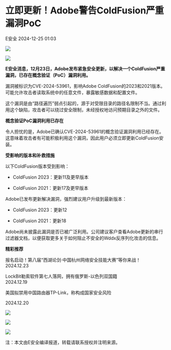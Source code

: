 #  立即更新！Adobe警告ColdFusion严重漏洞PoC   
 E安全   2024-12-25 01:03  
  
![](https://mmbiz.qpic.cn/sz_mmbiz_jpg/QmbJGbR2j6zX66wGcb40H2vjBgibuaiaAkHxVCTqqUkhrK3bF7Q2Xgv7InL6eevfcopyI4bnly0FY85JicANFZhrQ/640?wx_fmt=jpeg&from=appmsg "")  
  
![](https://mmbiz.qpic.cn/sz_mmbiz_png/QmbJGbR2j6zX66wGcb40H2vjBgibuaiaAkoLxZ8rXWFcauYlr7eDiaj3umiczzTRGS1ubp0E5Qmtdz4e4RficibVIWnQ/640?wx_fmt=png&from=appmsg "")  
  
  
**E安全消息，12月23日，Adobe发布紧急安全更新，以解决一个ColdFusion严重漏洞，已存在概念验证（PoC）漏洞利用。**  
  
  
漏洞被标识为CVE-2024-53961，影响Adobe ColdFusion的2023和2021版本。可能允许攻击者读取系统中的任意文件，暴露敏感数据和配置文件。  
  
  
这个漏洞是由“路径遍历”弱点引起的，源于对受限目录的路径名限制不当。通过利用这个缺陷，攻击者可以绕过安全限制，未经授权地访问预期目录之外的文件。  
  
  
**概念验证PoC漏洞利用已存在**  
  
  
令人担忧的是，Adobe已确认CVE-2024-53961的概念验证漏洞利用已经存在。这意味着攻击者有可能积极利用这个漏洞，因此用户必须立即更新ColdFusion安装。  
  
  
**受影响的版本和补救措施**  
  
  
以下ColdFusion版本受到影响：  
- ColdFusion 2023：更新11及更早版本  
  
- ColdFusion 2021：更新17及更早版本  
  
Adobe已发布更新解决漏洞，强烈建议用户升级到最新版本：  
- ColdFusion 2023：更新12  
  
- ColdFusion 2021：更新18  
  
Adobe尚未披露此漏洞是否已被广泛利用。公司建议客户查看Adobe更新的串行过滤器文档，以便获取更多关于如何阻止不安全的Wddx反序列化攻击的信息。  
  
  
  
**精彩推荐**  
  
  
报名启动！第八届“西湖论剑·中国杭州网络安全技能大赛”等你来战！  
2024.12.23  
  
[](https://mp.weixin.qq.com/s?__biz=MzI4MjA1MzkyNA==&mid=2655348320&idx=1&sn=5cbb9a1af2b46fbf4ec82a57a0fb20ae&scene=21#wechat_redirect)  
  
  
LockBit勒索软件第七人落网，拥有俄罗斯-以色列双国籍  
2024.12.19  
  
[](https://mp.weixin.qq.com/s?__biz=MzI4MjA1MzkyNA==&mid=2655348333&idx=1&sn=5d779665577f9c78b4e4616c964ff111&scene=21#wechat_redirect)  
  
  
美国拟禁用中国路由器TP-Link，称构成国家安全风险  
  
2024.12.20  
  
[](https://mp.weixin.qq.com/s?__biz=MzI4MjA1MzkyNA==&mid=2655348284&idx=1&sn=80e8404913bbacdc564543f7abe0f415&scene=21#wechat_redirect)  
  
  
  
![](https://mmbiz.qpic.cn/sz_mmbiz_jpg/QmbJGbR2j6xuwKC3XZa5PZwOfyW4oy9y2uKJLHcg0LnRAXiaicvdMTgLgKoxoVJZfmQxUensppSZJSmnIbX3dNiaQ/640?wx_fmt=other&from=appmsg&wxfrom=5&wx_lazy=1&wx_co=1&tp=webp "")  
  
![](https://mmbiz.qpic.cn/sz_mmbiz_jpg/QmbJGbR2j6xuwKC3XZa5PZwOfyW4oy9ypIV3ItH0hiazjtk1Qe8wQJHLiaMTtfDZD9UnHrctGwbbbx9NLsQibCa0Q/640?wx_fmt=other&from=appmsg&wxfrom=5&wx_lazy=1&wx_co=1&tp=webp "")  
  
![](https://mmbiz.qpic.cn/sz_mmbiz_jpg/QmbJGbR2j6xuwKC3XZa5PZwOfyW4oy9ynjicbtVrTnA8w5v2sLoAjkictk1u5uVGJZ9MMouKDLUqsqXRZjkhU84A/640?wx_fmt=other&from=appmsg&wxfrom=5&wx_lazy=1&wx_co=1&tp=webp "")  
  
注：本文由E安全编译报道，转载请联系授权并注明来源。  
  
